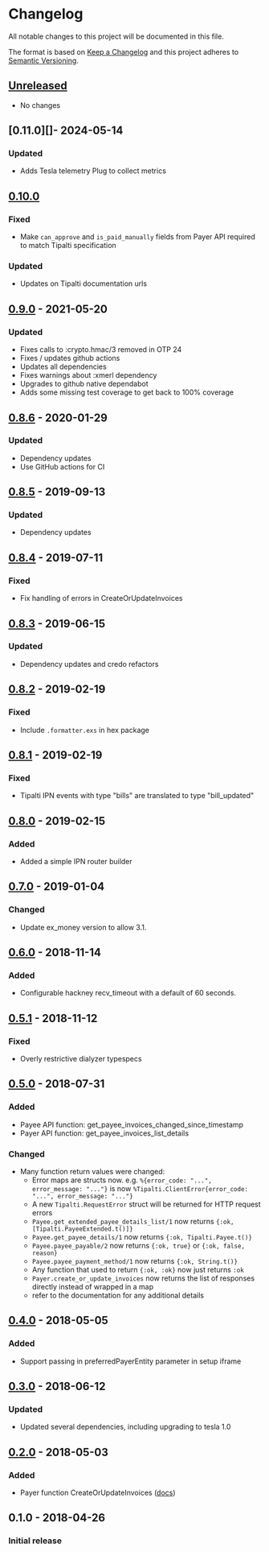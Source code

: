 # Changelog

All notable changes to this project will be documented in this file.

The format is based on [Keep a Changelog](http://keepachangelog.com/en/1.0.0/)
and this project adheres to [Semantic Versioning](http://semver.org/spec/v2.0.0.html).

## [Unreleased][]

- No changes

## [0.11.0][]- 2024-05-14

### Updated

- Adds Tesla telemetry Plug to collect metrics

## [0.10.0][]

### Fixed

- Make `can_approve` and `is_paid_manually` fields from Payer API required to match Tipalti specification

### Updated

- Updates on Tipalti documentation urls
## [0.9.0][] - 2021-05-20

### Updated

-   Fixes calls to :crypto.hmac/3 removed in OTP 24
-   Fixes / updates github actions
-   Updates all dependencies
-   Fixes warnings about :xmerl dependency
-   Upgrades to github native dependabot
-   Adds some missing test coverage to get back to 100% coverage

## [0.8.6][] - 2020-01-29

### Updated

-   Dependency updates
-   Use GitHub actions for CI

## [0.8.5][] - 2019-09-13

### Updated

-   Dependency updates

## [0.8.4][] - 2019-07-11

### Fixed

-   Fix handling of errors in CreateOrUpdateInvoices

## [0.8.3][] - 2019-06-15

### Updated

-   Dependency updates and credo refactors

## [0.8.2][] - 2019-02-19

### Fixed

-   Include `.formatter.exs` in hex package

## [0.8.1][] - 2019-02-19

### Fixed

-   Tipalti IPN events with type "bills" are translated to type "bill_updated"

## [0.8.0][] - 2019-02-15

### Added

-   Added a simple IPN router builder

## [0.7.0][] - 2019-01-04

### Changed

-   Update ex_money version to allow 3.1.

## [0.6.0][] - 2018-11-14

### Added

-   Configurable hackney recv_timeout with a default of 60 seconds.

## [0.5.1][] - 2018-11-12

### Fixed

-   Overly restrictive dialyzer typespecs

## [0.5.0][] - 2018-07-31

### Added

-   Payee API function: get_payee_invoices_changed_since_timestamp
-   Payer API function: get_payee_invoices_list_details

### Changed

-   Many function return values were changed:
    -   Error maps are structs now. e.g. `%{error_code: "...", error_message: "..."}` is now `%Tipalti.ClientError{error_code: "...", error_message: "..."}`
    -   A new `Tipalti.RequestError` struct will be returned for HTTP request errors
    -   `Payee.get_extended_payee_details_list/1` now returns `{:ok, [Tipalti.PayeeExtended.t()]}`
    -   `Payee.get_payee_details/1` now returns `{:ok, Tipalti.Payee.t()}`
    -   `Payee.payee_payable/2` now returns `{:ok, true}` or `{:ok, false, reason}`
    -   `Payee.payee_payment_method/1` now returns `{:ok, String.t()}`
    -   Any function that used to return `{:ok, :ok}` now just returns `:ok`
    -   `Payer.create_or_update_invoices` now returns the list of responses directly instead of wrapped in a map
    -   refer to the documentation for any additional details

## [0.4.0][] - 2018-05-05

### Added

-   Support passing in preferredPayerEntity parameter in setup iframe

## [0.3.0][] - 2018-06-12

### Updated

-   Updated several dependencies, including upgrading to tesla 1.0

## [0.2.0][] - 2018-05-03

### Added

-   Payer function CreateOrUpdateInvoices ([docs](https://hexdocs.pm/tipalti/Tipalti.API.Payer.html#create_or_update_invoices/0))

## 0.1.0 - 2018-04-26

### Initial release

[Unreleased]: https://github.com/peek-travel/tipalti-elixir/compare/0.10.0...HEAD

[0.10.0]: https://github.com/peek-travel/tipalti-elixir/compare/0.9.0...0.10.0

[0.9.0]: https://github.com/peek-travel/tipalti-elixir/compare/0.8.6...0.9.0

[0.8.6]: https://github.com/peek-travel/tipalti-elixir/compare/0.8.5...0.8.6

[0.8.5]: https://github.com/peek-travel/tipalti-elixir/compare/0.8.4...0.8.5

[0.8.4]: https://github.com/peek-travel/tipalti-elixir/compare/0.8.3...0.8.4

[0.8.3]: https://github.com/peek-travel/tipalti-elixir/compare/0.8.2...0.8.3

[0.8.2]: https://github.com/peek-travel/tipalti-elixir/compare/0.8.1...0.8.2

[0.8.1]: https://github.com/peek-travel/tipalti-elixir/compare/0.8.0...0.8.1

[0.8.0]: https://github.com/peek-travel/tipalti-elixir/compare/0.7.0...0.8.0

[0.7.0]: https://github.com/peek-travel/tipalti-elixir/compare/0.6.0...0.7.0

[0.6.0]: https://github.com/peek-travel/tipalti-elixir/compare/0.5.1...0.6.0

[0.5.1]: https://github.com/peek-travel/tipalti-elixir/compare/0.5.0...0.5.1

[0.5.0]: https://github.com/peek-travel/tipalti-elixir/compare/0.4.0...0.5.0

[0.4.0]: https://github.com/peek-travel/tipalti-elixir/compare/0.3.0...0.4.0

[0.3.0]: https://github.com/peek-travel/tipalti-elixir/compare/0.2.0...0.3.0

[0.2.0]: https://github.com/peek-travel/tipalti-elixir/compare/0.1.0...0.2.0
